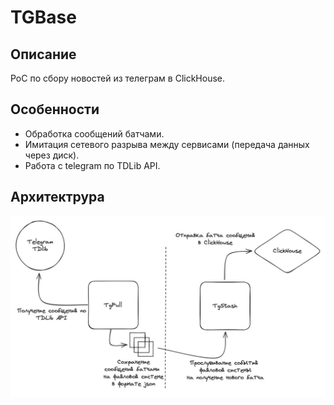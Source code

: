 # TGBase

## Описание

PoC по сбору новостей из телеграм в ClickHouse.

## Особенности

- Обработка сообщений батчами.
- Имитация сетевого разрыва между сервисами (передача данных через диск).
- Работа с telegram по TDLib API.

## Архитектрура

<img src="./arch.jpeg" alt="drawing" style="width:800px;"/>
